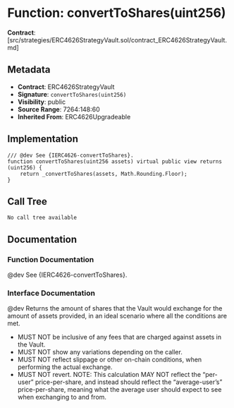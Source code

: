 # Function: convertToShares(uint256)

**Contract**: [src/strategies/ERC4626StrategyVault.sol/contract_ERC4626StrategyVault.md]

## Metadata

- **Contract**: ERC4626StrategyVault
- **Signature**: `convertToShares(uint256)`
- **Visibility**: public
- **Source Range**: 7264:148:60
- **Inherited From**: ERC4626Upgradeable

## Implementation

```solidity
/// @dev See {IERC4626-convertToShares}. 
function convertToShares(uint256 assets) virtual public view returns (uint256) {
    return _convertToShares(assets, Math.Rounding.Floor);
}
```

## Call Tree

```
No call tree available
```

## Documentation

### Function Documentation

@dev See {IERC4626-convertToShares}. 

### Interface Documentation

 @dev Returns the amount of shares that the Vault would exchange for the amount of assets provided, in an ideal
 scenario where all the conditions are met.
 - MUST NOT be inclusive of any fees that are charged against assets in the Vault.
 - MUST NOT show any variations depending on the caller.
 - MUST NOT reflect slippage or other on-chain conditions, when performing the actual exchange.
 - MUST NOT revert.
 NOTE: This calculation MAY NOT reflect the “per-user” price-per-share, and instead should reflect the
 “average-user’s” price-per-share, meaning what the average user should expect to see when exchanging to and
 from.
